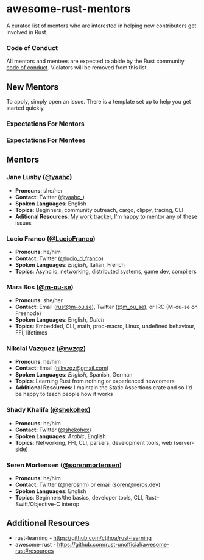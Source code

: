 # awesome-rust-mentors

A curated list of mentors who are interested in helping new contributors get involved in Rust.

### Code of Conduct

All mentors and mentees are expected to abide by the Rust community [code of conduct](https://github.com/rust-lang/rust/blob/master/CODE_OF_CONDUCT.md). Violators will be removed from this list.

## New Mentors

To apply, simply open an issue. There is a template set up to help you get started quickly.

### Expectations For Mentors

### Expectations For Mentees

## Mentors

### Jane Lusby ([@yaahc](https://github.com/yaahc))
* **Pronouns**: she/her
* **Contact**: Twitter ([@yaahc_](https://twitter.com/yaahc_))
* **Spoken Languages**: English
* **Topics**: Beginners, community outreach, cargo, clippy, tracing, CLI
* **Aditional Resources**: [My work tracker](https://github.com/yaahc/prs/projects/1), I'm happy to mentor any of these issues

### Lucio Franco ([@LucioFranco](https://github.com/LucioFranco))
* **Pronouns**: he/him
* **Contact**: Twitter ([@lucio_d_franco](https://twitter.com/lucio_d_franco))
* **Spoken Languages**: _English_, Italian, French
* **Topics**: Async io, networking, distributed systems, game dev, compilers

### Mara Bos ([@m-ou-se](https://github.com/m-ou-se))
* **Pronouns**: she/her
* **Contact**: Email ([rust@m-ou.se](mailto:rust@m-ou.se)), Twitter ([@m_ou_se](https://twitter.com/m_ou_se)), or IRC (M-ou-se on Freenode)
* **Spoken Languages**: English, _Dutch_
* **Topics**: Embedded, CLI, math, proc-macro, Linux, undefined behaviour, FFI, lifetimes

### Nikolai Vazquez ([@nvzqz](https://github.com/nvzqz))
* **Pronouns**: he/him
* **Contact**: Email ([nikvzqz@gmail.com](mailto:nikvzqz@gmail.com))
* **Spoken Languages**: _English_, Spanish, German
* **Topics**: Learning Rust from nothing or experienced newcomers
* **Additional Resources**: I maintain the Static Assertions crate and so I'd be happy to teach people how it works

### Shady Khalifa ([@shekohex](https://github.com/shekohex))
* **Pronouns**: he/him
* **Contact**: Twitter ([@shekohex](https://twitter.com/ShekoHex))
* **Spoken Languages**: _Arabic_, English
* **Topics**: Networking, FFI, CLI, parsers, development tools, web (server-side)

### Søren Mortensen ([@sorenmortensen](https://github.com/sorenmortensen))
* **Pronouns**: he/him
* **Contact**: Twitter ([@nerosnm](https://twitter.com/nerosnm)) or email ([soren@neros.dev](mailto:soren@neros.dev))
* **Spoken Languages**: English
* **Topics**: Beginners/the basics, developer tools, CLI, Rust–Swift/Objective-C interop

## Additional Resources
* rust-learning - https://github.com/ctjhoa/rust-learning
* awesome-rust - https://github.com/rust-unofficial/awesome-rust#resources
